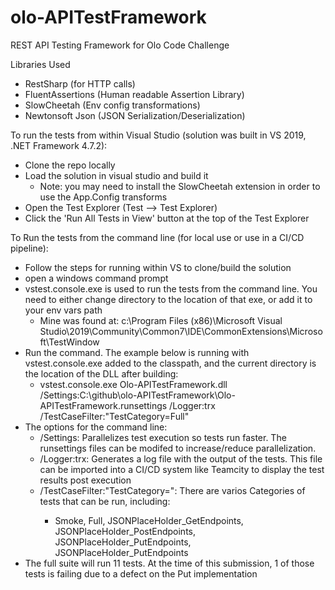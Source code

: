 # olo-APITestFramework
REST API Testing Framework for Olo Code Challenge

Libraries Used
- RestSharp (for HTTP calls)
- FluentAssertions (Human readable Assertion Library)
- SlowCheetah (Env config transformations)
- Newtonsoft Json (JSON Serialization/Deserialization)

To run the tests from within Visual Studio (solution was built in VS 2019, .NET Framework 4.7.2):
- Clone the repo locally
- Load the solution in visual studio and build it
  - Note: you may need to install the SlowCheetah extension in order to use the App.Config transforms
- Open the Test Explorer (Test --> Test Explorer)
- Click the 'Run All Tests in View' button at the top of the Test Explorer

To Run the tests from the command line (for local use or use in a CI/CD pipeline):
- Follow the steps for running within VS to clone/build the solution
- open a windows command prompt
- vstest.console.exe is used to run the tests from the command line.  You need to either change directory to the location of that exe, or add it to your env vars path
  - Mine was found at: c:\Program Files (x86)\Microsoft Visual Studio\2019\Community\Common7\IDE\CommonExtensions\Microsoft\TestWindow
- Run the command.  The example below is running with vstest.console.exe added to the classpath, and the current directory is the location of the DLL after building:
  - vstest.console.exe Olo-APITestFramework.dll /Settings:C:\github\olo-APITestFramework\Olo-APITestFramework\.runsettings /Logger:trx /TestCaseFilter:"TestCategory=Full"
- The options for the command line:
  - /Settings: Parallelizes test execution so tests run faster.  The runsettings files can be modifed to increase/reduce parallelization.
  - /Logger:trx: Generates a log file with the output of the tests.  This file can be imported into a CI/CD system like Teamcity to display the test results post execution
  - /TestCaseFilter:"TestCategory=<x>": There are varios Categories of tests that can be run, including: 
     - Smoke, Full, JSONPlaceHolder_GetEndpoints, JSONPlaceHolder_PostEndpoints, JSONPlaceHolder_PutEndpoints, JSONPlaceHolder_PutEndpoints
- The full suite will run 11 tests.  At the time of this submission, 1 of those tests is failing due to a defect on the Put implementation
  
  
